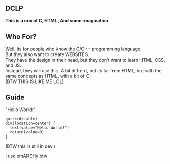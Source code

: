 DCLP
----

****This is a mix of C, HTML, And some imagination.****

Who For?
--------

Well, its for people who know the C/C++ programming language. \
But they also want to create WEBSITES. \
They have the design in their head, but they don't want to learn HTML, CSS, and JS. \
Instead, they will use this. A bit diffrent, but its far from HTML, but with the same concepts as HTML, with a bit of C. \
(BTW THIS IS LIKE ME LOL)

Guide
-----

"Hello World:"

```
quirk(disable)
div(location=center) {
  text(value="Hello World!")
  return(value=0)
}
```

(BTW this is still in dev.)

I use omARCHy btw
